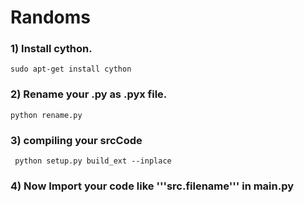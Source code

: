 # Randoms

### 1) Install cython.
``` sudo apt-get install cython ```

### 2) Rename your .py as .pyx file.
``` python rename.py ```

### 3) compiling your srcCode
``` python setup.py build_ext --inplace```

### 4) Now Import your code like '''src.filename''' in main.py


